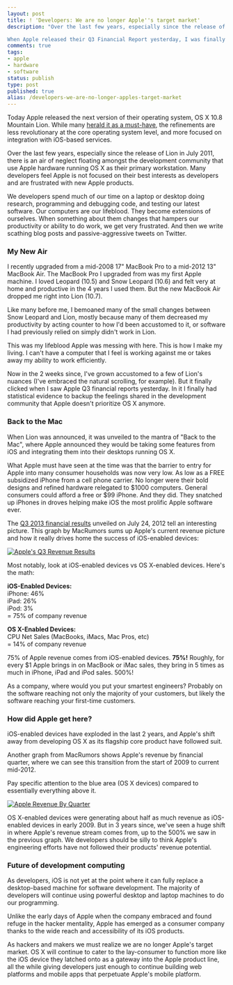 ```yaml
---
layout: post
title: ! 'Developers: We are no longer Apple''s target market'
description: "Over the last few years, especially since the release of Lion in July 2011, there is an air of neglect floating amongst the development community that use Apple hardware running OS X as their primary workstation. Many developers feel Apple is not focused on their best interests as developers and are frustrated with new Apple products.

When Apple released their Q3 Financial Report yesterday, I was finally able to put statistics to backup the feeling of neglect."
comments: true
tags:
- apple
- hardware
- software
status: publish
type: post
published: true
alias: /developers-we-are-no-longer-apples-target-market
---
```

Today Apple released the next version of their operating system, OS X 10.8 Mountain Lion. While many [herald it as a must-have](http://www.macrumors.com/2012/07/25/roundup-of-os-x-mountain-lion-reviews-faster-and-smoother-incremental-bargain-at-twice-the-price/), the refinements are less revolutionary at the core operating system level, and more focused on integration with iOS-based services.

Over the last few years, especially since the release of Lion in July 2011, there is an air of neglect floating amongst the development community that use Apple hardware running OS X as their primary workstation. Many developers feel Apple is not focused on their best interests as developers and are frustrated with new Apple products.

We developers spend much of our time on a laptop or desktop doing research, programming and debugging code, and testing our latest software. Our computers are our lifeblood. They become extensions of ourselves. When something about them changes that hampers our productivity or ability to do work, we get very frustrated. And then we write scathing blog posts and passive-aggressive tweets on Twitter.

### My New Air

I recently upgraded from a mid-2008 17" MacBook Pro to a mid-2012 13" MacBook Air. The MacBook Pro I upgraded from was my first Apple machine. I loved Leopard (10.5) and Snow Leopard (10.6) and felt very at home and productive in the 4 years I used them. But the new MacBook Air dropped me right into Lion (10.7).

Like many before me, I bemoaned many of the small changes between Snow Leopard and Lion, mostly because many of them decreased my productivity by acting counter to how I'd been accustomed to it, or software I had previously relied on simply didn't work in Lion.

This was my lifeblood Apple was messing with here. This is how I make my living. I can't have a computer that I feel is working against me or takes away my ability to work efficiently.

Now in the 2 weeks since, I've grown accustomed to a few of Lion's nuances (I've embraced the natural scrolling, for example). But it finally clicked when I saw Apple Q3 financial reports yesterday. In it I finally had statistical evidence to backup the feelings shared in the development community that Apple doesn't prioritize OS X anymore.

### Back to the Mac

When Lion was announced, it was unveiled to the mantra of "Back to the Mac", where Apple announced they would be taking some features from iOS and integrating them into their desktops running OS X.

What Apple must have seen at the time was that the barrier to entry for Apple into many consumer households was now very low. As low as a FREE subsidized iPhone from a cell phone carrier. No longer were their bold designs and refined hardware relegated to $1000 computers. General consumers could afford a free or $99 iPhone. And they did. They snatched up iPhones in droves helping make iOS the most prolific Apple software ever.

The [Q3 2013 financial results](http://www.macrumors.com/2012/07/24/apple-reports-results-for-q3-2012-8-8-billion-profit-on-35-billion-in-revenue/) unveiled on July 24, 2012 tell an interesting picture. This graph by MacRumors sums up Apple's current revenue picture and how it really drives home the success of iOS-enabled devices:

<div class="image">
    <a href="http://www.macrumors.com/2012/07/24/apple-reports-results-for-q3-2012-8-8-billion-profit-on-35-billion-in-revenue/"><img src="http://cdn.macrumors.com/article-new/2012/07/2q12_revenue.jpg" title="Apple's Q3 Revenue Results" /></a>
</div>

Most notably, look at iOS-enabled devices vs OS X-enabled devices. Here's the math:

**iOS-Enabled Devices:**  
iPhone: 46%  
iPad: 26%  
iPod: 3%  
= 75% of company revenue

**OS X-Enabled Devices:**  
CPU Net Sales (MacBooks, iMacs, Mac Pros, etc)  
= 14% of company revenue

75% of Apple revenue comes from iOS-enabled devices. **75%!** Roughly, for every $1 Apple brings in on MacBook or iMac sales, they bring in 5 times as much in iPhone, iPad and iPod sales. 500%!

As a company, where would you put your smartest engineers? Probably on the software reaching not only the majority of your customers, but likely the software reaching your first-time customers.

### How did Apple get here?

iOS-enabled devices have exploded in the last 2 years, and Apple's shift away from developing OS X as its flagship core product have followed suit.

Another graph from MacRumors shows Apple's revenue by financial quarter, where we can see this transition from the start of 2009 to current mid-2012.

Pay specific attention to the blue area (OS X devices) compared to essentially everything above it.

<div class="image">
    <a href="http://www.macrumors.com/2012/07/24/apple-reports-results-for-q3-2012-8-8-billion-profit-on-35-billion-in-revenue/"><img src="http://cdn.macrumors.com/article-new/2012/07/2q12_revenue_history.jpg" title="Apple Revenue By Quarter" /></a>
</div>

OS X-enabled devices were generating about half as much revenue as iOS-enabled devices in early 2009. But in 3 years since, we've seen a huge shift in where Apple's revenue stream comes from, up to the 500% we saw in the previous graph. We developers should be silly to think Apple's engineering efforts have not followed their products' revenue potential.

### Future of development computing

As developers, iOS is not yet at the point where it can fully replace a desktop-based machine for software development. The majority of developers will continue using powerful desktop and laptop machines to do our programming.

Unlike the early days of Apple when the company embraced and found refuge in the hacker mentality, Apple has emerged as a consumer company thanks to the wide reach and accessibility of its iOS products.

As hackers and makers we must realize we are no longer Apple's target market. OS X will continue to cater to the lay-consumer to function more like the iOS device they latched onto as a gateway into the Apple product line, all the while giving developers just enough to continue building web platforms and mobile apps that perpetuate Apple's mobile platform.
